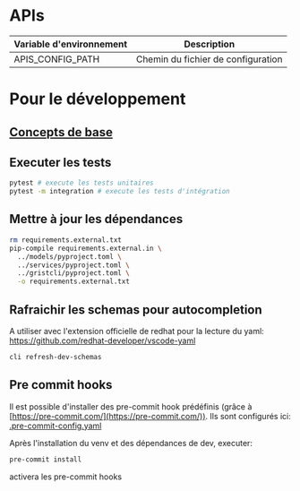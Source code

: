 # APIs

| Variable d'environnement | Description                        |
| ------------------------ | ---------------------------------- |
| APIS_CONFIG_PATH         | Chemin du fichier de configuration |

# Pour le développement

## [Concepts de base](./../.markdowns/installation_venv_for_application.md)

## Executer les tests

```bash
pytest # execute les tests unitaires
pytest -m integration # execute les tests d'intégration
```

## Mettre à jour les dépendances

```bash
rm requirements.external.txt
pip-compile requirements.external.in \
  ../models/pyproject.toml \
  ../services/pyproject.toml \
  ../gristcli/pyproject.toml \
  -o requirements.external.txt
```

## Rafraichir les schemas pour autocompletion

A utiliser avec l'extension officielle de redhat pour la lecture du yaml: https://github.com/redhat-developer/vscode-yaml

```bash
cli refresh-dev-schemas
```

## Pre commit hooks

Il est possible d'installer des pre-commit hook prédéfinis (grâce à [https://pre-commit.com/](https://pre-commit.com/)).
Ils sont configurés ici: [.pre-commit-config.yaml](./.pre-commit-config.yaml)

Après l'installation du venv et des dépendances de dev, executer:

```bash
pre-commit install
```

activera les pre-commit hooks
